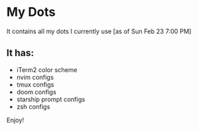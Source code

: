 # My Dots

It contains all my dots I currently use [as of Sun Feb 23 7:00 PM]

## It has:
- iTerm2 color scheme
- nvim configs
- tmux configs
- doom configs
- starship prompt configs
- zsh configs

Enjoy!
